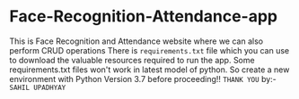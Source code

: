 # Face-Recognition-Attendance-app
This is Face Recognition and Attendance website where we can also perform CRUD operations
There is `requirements.txt` file which you can use to download the valuable resources required to run the app.
Some requirements.txt files won't work in latest model of python. So create a new environment with Python Version 3.7 before proceeding!!
       `THANK YOU`
     by:-  `SAHIL UPADHYAY`
